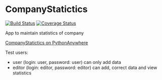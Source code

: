 # CompanyStatictics
[![Build Status](https://travis-ci.com/CompanyStatistics/company_statistics.svg?branch=master)](https://travis-ci.com/CompanyStatistics/company_statistics)
[![Coverage Status](https://coveralls.io/repos/github/CompanyStatistics/company_statistics/badge.svg?branch=travis_ci)](https://coveralls.io/github/CompanyStatistics/company_statistics?branch=travis_ci)

App to maintain statistics of company

[CompanyStatictics on PythonAnywhere](http://compstat.pythonanywhere.com/)

Test users:
 - user (login: user, password: user) can only add data
 - editor (login: editor, password: editor) can add, correct data and view statistics
